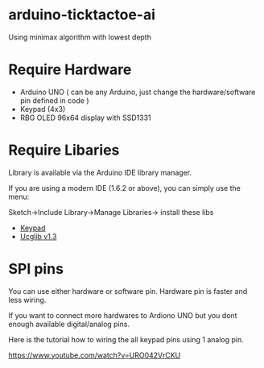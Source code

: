 # arduino-ticktactoe-ai
Using minimax algorithm with lowest depth

# Require Hardware
  - Arduino UNO ( can be any Arduino, just change the hardware/software pin defined in code )
  - Keypad (4x3)
  - RBG OLED 96x64 display with SSD1331
# Require Libaries
Library is available via the Arduino IDE library manager.

If you are using a modern IDE (1.6.2 or above), you can simply use the menu:

Sketch->Include Library->Manage Libraries-> install these libs
- [Keypad](https://playground.arduino.cc/Code/Keypad)
- [Ucglib v1.3](https://github.com/olikraus/ucglib/wiki)

# SPI pins
You can use either hardware or software pin. Hardware pin is faster and less wiring.

If you want to connect more hardwares to Ardiono UNO but you dont enough available digital/analog pins.

Here is the tutorial how to wiring the all keypad pins using 1 analog pin.

https://www.youtube.com/watch?v=URO042VrCKU
